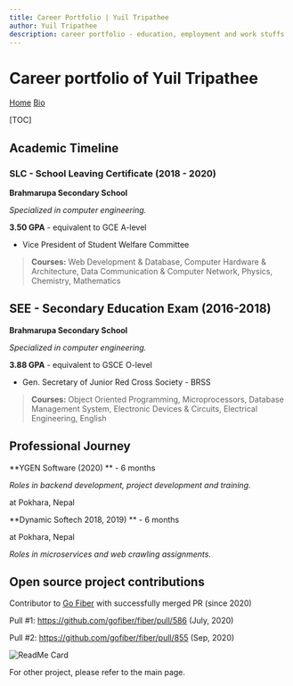 ```yaml
---
title: Career Portfolio | Yuil Tripathee
author: Yuil Tripathee
description: career portfolio - education, employment and work stuffs
---
```




# Career portfolio of Yuil Tripathee

[Home](./index.html) [Bio](./about.html)

[TOC]

## Academic Timeline

### SLC - School Leaving Certificate (2018 - 2020)

**Brahmarupa Secondary School**

*Specialized in computer engineering.*

**3.50 GPA** - equivalent to GCE A-level

- Vice President of Student Welfare Committee

> **Courses:** Web Development & Database, Computer Hardware & Architecture, Data Communication & Computer Network, Physics,
> Chemistry, Mathematics

## SEE - Secondary Education Exam (2016-2018)

**Brahmarupa Secondary School**

*Specialized in computer engineering.*

**3.88 GPA** - equivalent to GSCE O-level

- Gen. Secretary of Junior Red Cross Society - BRSS

> **Courses:** Object Oriented Programming, Microprocessors, Database Management System, Electronic Devices & Circuits, Electrical
> Engineering, English

## Professional Journey

**YGEN Software (2020) ** - 6 months

*Roles in backend development, project development and training.*

at Pokhara, Nepal

**Dynamic Softech 2018, 2019) ** - 6 months

at Pokhara, Nepal

*Roles in microservices and web crawling assignments.*

## Open source project contributions

Contributor to [Go Fiber](https://gofiber.io/) with successfully merged PR (since 2020)

Pull #1: https://github.com/gofiber/fiber/pull/586 (July, 2020)

Pull #2: https://github.com/gofiber/fiber/pull/855 (Sep, 2020)

![ReadMe Card](https://github-readme-stats.vercel.app/api/pin/?username=gofiber&repo=fiber)

For other project, please refer to the main page.